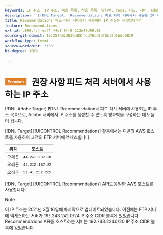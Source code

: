 ```yaml
---
keywords: IP 주소, IP 주소, 허용 목록, 허용 목록, 방화벽, recs, 피드, 서버, adobe marketing cloud, 권장 사항
description: ' [!DNL Target]  Recommendations 피드 처리 서버에서 사용된 IP 주소 목록을 보고 Adobe 서버에서 시작된 IP 주소를 허용하도록 방화벽을 구성할 수 있습니다.'
title: Recommendations 피드-처리 서버에서 사용하는 IP 주소는 무엇입니까?
feature: Recommendations
exl-id: a666cfc4-ed74-44e8-9ff5-212e4fd65c03
source-git-commit: 152257a52d836a88ffcd76cd9af5b3fbfbdc0839
workflow-type: tm+mt
source-wordcount: '136'
ht-degree: 100%

---
```


# ![PREMIUM](/help/main/assets/premium.png) 권장 사항 피드 처리 서버에서 사용하는 IP 주소

[!DNL Adobe Target] [!DNL Recommendations] 피드 처리 서버에 사용되는 IP 주소 목록으로, Adobe 서버에서 IP 주소를 생성할 수 있도록 방화벽을 구성하는 데 도움이 됩니다.

[!DNL Target] [!UICONTROL Recommendations] 활동에서는 다음의 AWS 호스트를 사용하여 고객의 FTP 서버에 액세스합니다.

| 위치 | 호스트 |
| --- | --- |
| 오레곤 | `44.241.237.28` |
| 오레곤 | `44.232.167.82` |
| 오레곤 | `52.41.252.205` |

[!DNL Target] [!UICONTROL Recommendations] API도 동일한 AWS 호스트를 사용합니다.

>[!NOTE]
>
>이 IP 주소는 2021년 3월 16일에 마지막으로 업데이트되었습니다. 이전에는 FTP 서버에 액세스하는 서버가 192.243.242.0/24 IP 주소 CIDR 블록에 있었습니다. Recommendations API를 호스트하는 서버는 192.243.224.0/20 IP 주소 CIDR 블록에 있었습니다.
